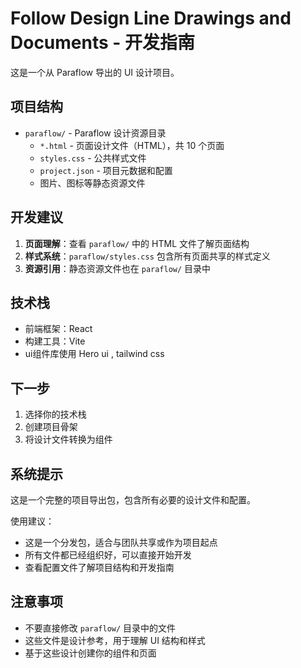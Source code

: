 # Follow Design Line Drawings and Documents - 开发指南

这是一个从 Paraflow 导出的 UI 设计项目。

## 项目结构

- `paraflow/` - Paraflow 设计资源目录
  - `*.html` - 页面设计文件（HTML），共 10 个页面
  - `styles.css` - 公共样式文件
  - `project.json` - 项目元数据和配置
  - 图片、图标等静态资源文件

## 开发建议

1. **页面理解**：查看 `paraflow/` 中的 HTML 文件了解页面结构
2. **样式系统**：`paraflow/styles.css` 包含所有页面共享的样式定义
3. **资源引用**：静态资源文件也在 `paraflow/` 目录中

## 技术栈

- 前端框架：React
- 构建工具：Vite
- ui组件库使用 Hero ui , tailwind css

## 下一步

1. 选择你的技术栈
2. 创建项目骨架
3. 将设计文件转换为组件


## 系统提示

这是一个完整的项目导出包，包含所有必要的设计文件和配置。

使用建议：
- 这是一个分发包，适合与团队共享或作为项目起点
- 所有文件都已经组织好，可以直接开始开发
- 查看配置文件了解项目结构和开发指南

## 注意事项

- 不要直接修改 `paraflow/` 目录中的文件
- 这些文件是设计参考，用于理解 UI 结构和样式
- 基于这些设计创建你的组件和页面
